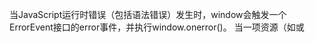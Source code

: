 当JavaScript运行时错误（包括语法错误）发生时，window会触发一个ErrorEvent接口的error事件，并执行window.onerror()。
当一项资源（如<img>或<script>）加载失败，加载资源的元素会触发一个Event接口的error事件，并执行该元素上的onerror()处理函数。这些error事件不会向上冒泡到window，不过（至少在Firefox中）能被单一的window.addEventListener (en-US)捕获。

1.window.onerror
window.onerror = function(message, source, lineno, colno, error) { ... }
函数参数：
message：错误信息（字符串）。可用于HTML onerror=""处理程序中的event。
source：发生错误的脚本URL（字符串）
lineno：发生错误的行号（数字）
colno：发生错误的列号（数字）
error：Error对象（对象）
若该函数返回true，则阻止执行默认事件处理函数。

2.window.addEventListener('error')
window.addEventListener('error', function(event) { ... })
ErrorEvent 类型的event包含有关事件和错误的所有信息。

3.element.onerror
element.onerror = function(event) { ... }
element.onerror使用单一Event参数的函数作为其处理函数。


4.当加载自不同域的脚本中发生语法错误时，为避免信息泄露（参见bug 363897），语法错误的细节将不会报告，而代之简单的"Script error."。
在某些浏览器中，通过在<script>使用crossorigin属性并要求服务器发送适当的 CORS HTTP 响应头，该行为可被覆盖。一个变通方案是单独处理"Script error."，
    var string = msg.toLowerCase();
    var substring = "script error";
    if (string.indexOf(substring) > -1){
        alert('Script Error: See Browser Console for Detail');
    } 

5.unhandledrejection，即未使用 catch 处理的 Promise 错误.不可以冒泡，但可以取消（取消默认打印到控制台）event.preventDefault();。
unhandledrejection 继承自 PromiseRejectionEvent，而 PromiseRejectionEvent 又继承自 Event。因此unhandledrejection 含有 PromiseRejectionEvent 和 Event 的属性和方法。

